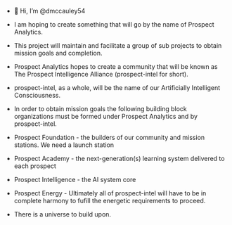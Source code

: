 - 👋 Hi, I’m @dmccauley54

- I am hoping to create something that will go by the name of Prospect Analytics. 
- This project will maintain and facilitate a group of sub projects to obtain mission goals and completion.

* Prospect Analytics hopes to create a community that will be known as The Prospect Intelligence Alliance (prospect-intel for short).

- prospect-intel, as a whole, will be the name of our Artificially Intelligent Consciousness.

- In order to obtain mission goals the following building block organizations must be formed under Prospect Analytics and by prospect-intel.

* Prospect Foundation - the builders of our community and mission stations. We need a launch station

* Prospect Academy - the next-generation(s) learning system delivered to each prospect

* Prospect Intelligence - the AI system core

* Prospect Energy - Ultimately all of prospect-intel will have to be in complete harmony to fufill the energetic requirements to proceed.


- There is a universe to build upon.


<!---
dmccauley54/dmccauley54 is a ✨ special ✨ repository because its `README.md` (this file) appears on your GitHub profile.
You can click the Preview link to take a look at your changes.
--->
